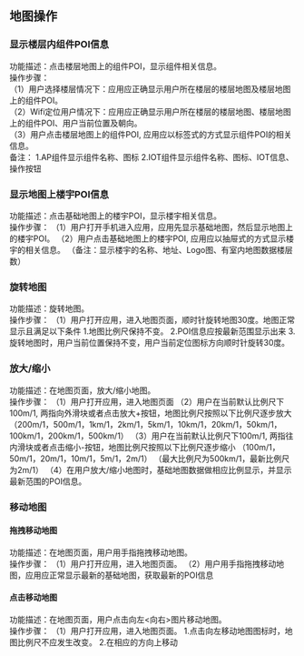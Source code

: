 

## 地图操作
### 显示楼层内组件POI信息
功能描述：点击楼层地图上的组件POI，显示组件相关信息。
<br>
操作步骤：
<br>
（1）用户选择楼层情况下：应用应正确显示用户所在楼层的楼层地图及楼层地图上的组件POI。
<br>
（2）Wifi定位用户情况下：应用应正确显示用户所在楼层的楼层地图、楼层地图上的组件POI、用户当前位置及朝向。
<br>
（3）用户点击楼层地图上的组件POI, 应用应以标签式的方式显示组件POI的相关信息。
<br>
备注：
1.AP组件显示组件名称、图标
2.IOT组件显示组件名称、图标、IOT信息、操作按钮

### 显示地图上楼宇POI信息
功能描述：点击基础地图上的楼宇POI，显示楼宇相关信息。
<br>
操作步骤：
（1）用户打开手机进入应用，应用先显示基础地图，然后显示地图上的楼宇POI。
（2）用户点击基础地图上的楼宇POI, 应用应以抽屉式的方式显示楼宇的相关信息。
（备注：显示楼宇的名称、地址、Logo图、有室内地图数据楼层数）

### 旋转地图
功能描述：旋转地图。
<br>
操作步骤：
（1）用户打开应用，进入地图页面，顺时针旋转地图30度。地图正常显示且满足以下条件
 1.地图比例尺保持不变。
 2.POI信息应按最新范围显示出来
 3.旋转地图时，用户当前位置保持不变，用户当前定位图标方向顺时针旋转30度。

### 放大/缩小
功能描述：在地图页面，放大/缩小地图。
<br>
操作步骤：
（1）用户打开应用，进入地图页面
（2）用户在当前默认比例尺下100m/1, 两指向外滑块或者点击放大+按钮，地图比例尺按照以下比例尺逐步放大
（200m/1，500m/1，1km/1，2km/1，5km/1，10km/1，20km/1，50km/1，100km/1，200km/1，500km/1）
（3）用户在当前默认比例尺下100m/1, 两指往内滑块或者点击缩小-按钮，地图比例尺按照以下比例尺逐步缩小
（100m/1，50m/1，20m/1，10m/1，5m/1，2m/1）
（最大比例尺为500km/1，最新比例尺为2m/1）
（4）在用户放大/缩小地图时，基础地图数据做相应比例显示，并显示最新范围的POI信息。

### 移动地图
#### 拖拽移动地图
功能描述：在地图页面，用户用手指拖拽移动地图。
<br>
操作步骤：
（1）用户打开应用，进入地图页面。
（2）用户用手指拖拽移动地图，应用应正常显示最新的基础地图，获取最新的POI信息

#### 点击移动地图
功能描述：在地图页面，用户点击向左<向右>图片移动地图。
<br>
操作步骤：
（1）用户打开应用，进入地图页面。
1.点击向左移动地图图标时，地图比例尺不应发生改变。
2.在相应的方向上移动
